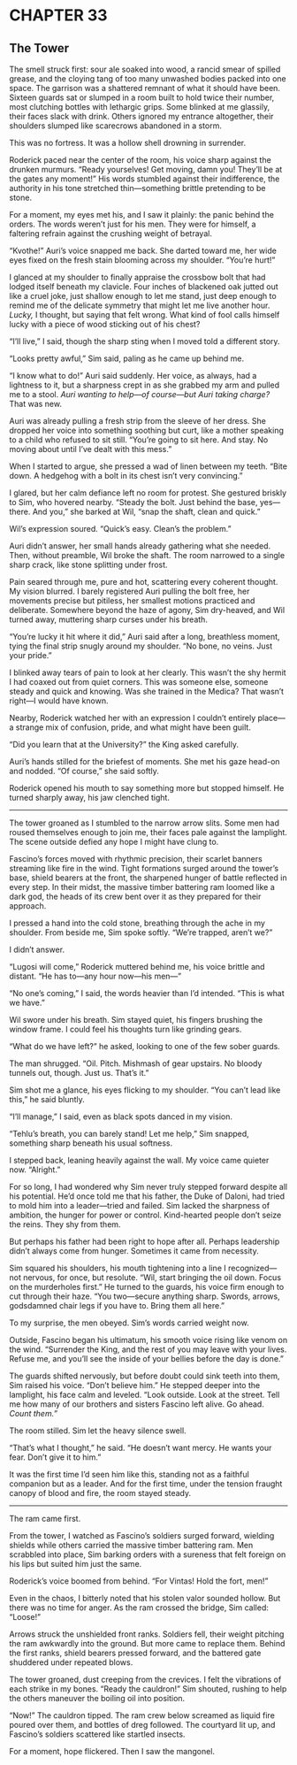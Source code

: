 # CHAPTER 33

## The Tower  

The smell struck first: sour ale soaked into wood, a rancid smear of spilled grease, and the cloying tang of too many unwashed bodies packed into one space. The garrison was a shattered remnant of what it should have been. Sixteen guards sat or slumped in a room built to hold twice their number, most clutching bottles with lethargic grips. Some blinked at me glassily, their faces slack with drink. Others ignored my entrance altogether, their shoulders slumped like scarecrows abandoned in a storm.

This was no fortress. It was a hollow shell drowning in surrender.  

Roderick paced near the center of the room, his voice sharp against the drunken murmurs. “Ready yourselves! Get moving, damn you! They’ll be at the gates any moment!” His words stumbled against their indifference, the authority in his tone stretched thin—something brittle pretending to be stone.  

For a moment, my eyes met his, and I saw it plainly: the panic behind the orders. The words weren’t just for his men. They were for himself, a faltering refrain against the crushing weight of betrayal.  

“Kvothe!” Auri’s voice snapped me back. She darted toward me, her wide eyes fixed on the fresh stain blooming across my shoulder. “You’re hurt!”

I glanced at my shoulder to finally appraise the crossbow bolt that had lodged itself beneath my clavicle. Four inches of blackened oak jutted out like a cruel joke, just shallow enough to let me stand, just deep enough to remind me of the delicate symmetry that might let me live another hour. *Lucky,* I thought, but saying that felt wrong. What kind of fool calls himself lucky with a piece of wood sticking out of his chest?

“I’ll live,” I said, though the sharp sting when I moved told a different story.

“Looks pretty awful,” Sim said, paling as he came up behind me.

“I know what to do!” Auri said suddenly. Her voice, as always, had a lightness to it, but a sharpness crept in as she grabbed my arm and pulled me to a stool. *Auri wanting to help—of course—but Auri taking charge?* That was new.

Auri was already pulling a fresh strip from the sleeve of her dress. She dropped her voice into something soothing but curt, like a mother speaking to a child who refused to sit still. “You’re going to sit here. And stay. No moving about until I’ve dealt with this mess.”

When I started to argue, she pressed a wad of linen between my teeth. “Bite down. A hedgehog with a bolt in its chest isn’t very convincing.”  

I glared, but her calm defiance left no room for protest. She gestured briskly to Sim, who hovered nearby. “Steady the bolt. Just behind the base, yes—there. And you,” she barked at Wil, “snap the shaft, clean and quick.”  

Wil’s expression soured. “Quick’s easy. Clean’s the problem.”  

Auri didn’t answer, her small hands already gathering what she needed. Then, without preamble, Wil broke the shaft. The room narrowed to a single sharp crack, like stone splitting under frost.  

Pain seared through me, pure and hot, scattering every coherent thought. My vision blurred. I barely registered Auri pulling the bolt free, her movements precise but pitiless, her smallest motions practiced and deliberate. Somewhere beyond the haze of agony, Sim dry-heaved, and Wil turned away, muttering sharp curses under his breath.  

“You’re lucky it hit where it did,” Auri said after a long, breathless moment, tying the final strip snugly around my shoulder. “No bone, no veins. Just your pride.”  

I blinked away tears of pain to look at her clearly. This wasn’t the shy hermit I had coaxed out from quiet corners. This was someone else, someone steady and quick and knowing. Was she trained in the Medica? That wasn’t right—I would have known.

Nearby, Roderick watched her with an expression I couldn’t entirely place—a strange mix of confusion, pride, and what might have been guilt.  

“Did you learn that at the University?” the King asked carefully.  

Auri’s hands stilled for the briefest of moments. She met his gaze head-on and nodded. “Of course,” she said softly.  

Roderick opened his mouth to say something more but stopped himself. He turned sharply away, his jaw clenched tight.  

***

The tower groaned as I stumbled to the narrow arrow slits. Some men had roused themselves enough to join me, their faces pale against the lamplight. The scene outside defied any hope I might have clung to.  

Fascino’s forces moved with rhythmic precision, their scarlet banners streaming like fire in the wind. Tight formations surged around the tower’s base, shield bearers at the front, the sharpened hunger of battle reflected in every step. In their midst, the massive timber battering ram loomed like a dark god, the heads of its crew bent over it as they prepared for their approach.  

I pressed a hand into the cold stone, breathing through the ache in my shoulder. From beside me, Sim spoke softly. “We’re trapped, aren’t we?”

I didn’t answer.  

“Lugosi will come,” Roderick muttered behind me, his voice brittle and distant. “He has to—any hour now—his men—”

“No one’s coming,” I said, the words heavier than I’d intended. “This is what we have.”  

Wil swore under his breath. Sim stayed quiet, his fingers brushing the window frame. I could feel his thoughts turn like grinding gears.  

“What do we have left?” he asked, looking to one of the few sober guards.  

The man shrugged. “Oil. Pitch. Mishmash of gear upstairs. No bloody tunnels out, though. Just us. That’s it.”

Sim shot me a glance, his eyes flicking to my shoulder. “You can’t lead like this,” he said bluntly.  

“I’ll manage,” I said, even as black spots danced in my vision.  

“Tehlu’s breath, you can barely stand! Let me help,” Sim snapped, something sharp beneath his usual softness.  

I stepped back, leaning heavily against the wall. My voice came quieter now. “Alright.”

For so long, I had wondered why Sim never truly stepped forward despite all his potential. He’d once told me that his father, the Duke of Daloni, had tried to mold him into a leader—tried and failed. Sim lacked the sharpness of ambition, the hunger for power or control. Kind-hearted people don’t seize the reins. They shy from them.

But perhaps his father had been right to hope after all. Perhaps leadership didn’t always come from hunger. Sometimes it came from necessity. 

Sim squared his shoulders, his mouth tightening into a line I recognized—not nervous, for once, but resolute. “Wil, start bringing the oil down. Focus on the murderholes first.” He turned to the guards, his voice firm enough to cut through their haze. “You two—secure anything sharp. Swords, arrows, godsdamned chair legs if you have to. Bring them all here.”

To my surprise, the men obeyed. Sim’s words carried weight now.  

Outside, Fascino began his ultimatum, his smooth voice rising like venom on the wind. “Surrender the King, and the rest of you may leave with your lives. Refuse me, and you’ll see the inside of your bellies before the day is done.”  

The guards shifted nervously, but before doubt could sink teeth into them, Sim raised his voice. “Don’t believe him.” He stepped deeper into the lamplight, his face calm and leveled. “Look outside. Look at the street. Tell me how many of our brothers and sisters Fascino left alive. Go ahead. *Count them.*”

The room stilled. Sim let the heavy silence swell.  

“That’s what I thought,” he said. “He doesn’t want mercy. He wants your fear. Don’t give it to him.”  

It was the first time I’d seen him like this, standing not as a faithful companion but as a leader. And for the first time, under the tension fraught canopy of blood and fire, the room stayed steady.  

***

The ram came first.

From the tower, I watched as Fascino’s soldiers surged forward, wielding shields while others carried the massive timber battering ram. Men scrabbled into place, Sim barking orders with a sureness that felt foreign on his lips but suited him just the same.  

Roderick’s voice boomed from behind. “For Vintas! Hold the fort, men!”

Even in the chaos, I bitterly noted that his stolen valor sounded hollow. But there was no time for anger. As the ram crossed the bridge, Sim called: “Loose!”

Arrows struck the unshielded front ranks. Soldiers fell, their weight pitching the ram awkwardly into the ground. But more came to replace them. Behind the first ranks, shield bearers pressed forward, and the battered gate shuddered under repeated blows.

The tower groaned, dust creeping from the crevices. I felt the vibrations of each strike in my bones. “Ready the cauldron!” Sim shouted, rushing to help the others maneuver the boiling oil into position.

“Now!” The cauldron tipped. The ram crew below screamed as liquid fire poured over them, and bottles of dreg followed. The courtyard lit up, and Fascino’s soldiers scattered like startled insects.

For a moment, hope flickered. Then I saw the mangonel.  
